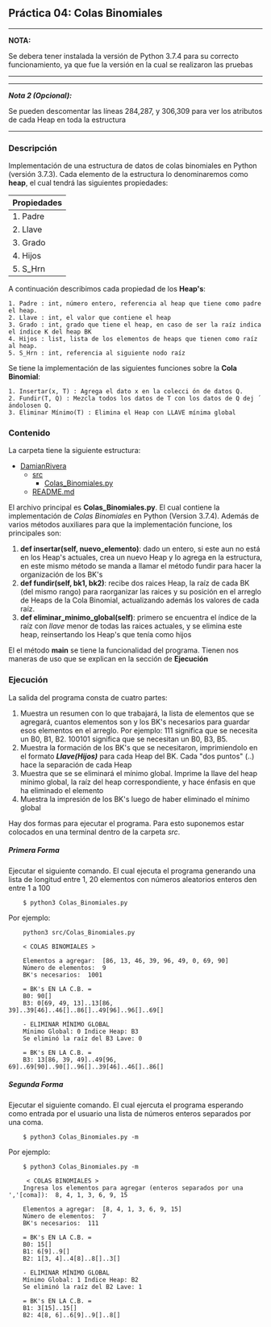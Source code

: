## Práctica 04: Colas Binomiales

---
**NOTA:** 

Se debera tener instalada la versión de Python 3.7.4 para su correcto funcionamiento, ya que fue la versión en la cual se realizaron las pruebas 

---
---
**_Nota 2 (Opcional):_**

Se pueden descomentar las líneas 284,287, y 306,309 para ver los atributos de cada Heap en toda la estructura

---



### Descripción
Implementación de una estructura de datos de colas binomiales en Python (versión 3.7.3). Cada elemento de la estructura lo denominaremos como **heap**, el cual tendrá las 
siguientes propiedades:

| Propiedades	|
| -----------	|
| 1. Padre	|
| 2. Llave	|
| 3. Grado	|
| 4. Hijos	|
| 5. S_Hrn	|

A continuación describimos cada propiedad de los **Heap's**:

	1. Padre : int, número entero, referencia al heap que tiene como padre el heap.
	2. Llave : int, el valor que contiene el heap
	3. Grado : int, grado que tiene el heap, en caso de ser la raíz indica el índice K del heap BK
	4. Hijos : list, lista de los elementos de heaps que tienen como raíz al heap.
	5. S_Hrn : int, referencia al siguiente nodo raíz

Se tiene la implementación de las siguientes funciones sobre la **Cola Binomial**:

	1. Insertar(x, T) : Agrega el dato x en la colecci ́on de datos Q. 
	2. Fundir(T, Q) : Mezcla todos los datos de T con los datos de Q dej ́andolosen Q.
	3. Eliminar Mínimo(T) : Elimina el Heap con LLAVE mínima global 

### Contenido
La carpeta tiene la siguiente estructura:
- [DamianRivera]()
	- [src](src/)
		- [Colas_Binomiales.py](/src/Colas_Binomiales.py)
	- [README.md](README.md)

El archivo principal es **Colas_Binomiales.py**. El cual contiene la implementación de _Colas Binomiales_ en Python (Version 3.7.4). Además de varios métodos auxiliares para que la implementación funcione, los principales son:

 1. **def insertar(self, nuevo_elemento)**: dado un entero, si este aun no está en los Heap's actuales, crea un nuevo Heap y lo agrega en la estructura, en este mismo método se manda a llamar el método fundir para hacer la organización de los BK's
 2. **def fundir(self, bk1, bk2)**: recibe dos raices Heap, la raíz de cada BK (del mismo rango) para raorganizar las raices y su posición en el arreglo de Heaps de la Cola Binomial, actualizando además los valores de cada raíz.
 3. **def eliminar_minimo_global(self)**: primero se encuentra el índice de la raíz con _llave_ menor de todas las raices actuales, y se elimina este heap, reinsertando los Heap's que tenía como hijos 

El el método **main** se tiene la funcionalidad del programa. Tienen nos maneras de uso que se explican en la sección de **Ejecución**


### Ejecución
La salida del programa consta de cuatro partes:
 
 1. Muestra un resumen con lo que trabajará, la lista de elementos que se agregará, cuantos elementos son y los BK's necesarios para guardar esos elementos en el arreglo. Por ejemplo: 111 significa que se necesita un B0, B1, B2. 100101 significa que se necesitan un B0, B3, B5.
 2. Muestra la formación de los BK's que se necesitaron, imprimiendolo en el formato **_Llave(Hijos)_** para cada Heap del BK. Cada "dos puntos" (..) hace la separación de cada Heap
 3. Muestra que se se eliminará el mínimo global. Imprime la llave del heap mínimo global, la raíz del heap correspondiente, y hace énfasis en que ha eliminado el elemento
 4. Muestra la impresión de los BK's luego de haber eliminado el mínimo global
 
Hay dos formas para ejecutar el programa. Para esto suponemos estar colocados en una terminal dentro de la carpeta _src_.
##### Primera Forma
Ejecutar el siguiente comando. El cual ejecuta el programa generando una lista de longitud entre 1, 20 elementos con números aleatorios enteros den entre 1 a 100
```
	$ python3 Colas_Binomiales.py
```
Por ejemplo:
```
	python3 src/Colas_Binomiales.py   

	< COLAS BINOMIALES >

	Elementos a agregar:  [86, 13, 46, 39, 96, 49, 0, 69, 90] 
	Número de elementos:  9 
	BK's necesarios:  1001

	= BK's EN LA C.B. =
	B0: 90[]
	B3: 0[69, 49, 13]..13[86, 39]..39[46]..46[]..86[]..49[96]..96[]..69[]

	- ELIMINAR MÍNIMO GLOBAL
	Mínimo Global: 0 Indice Heap: B3
	Se eliminó la raíz del B3 Lave: 0

	= BK's EN LA C.B. =
	B3: 13[86, 39, 49]..49[96, 69]..69[90]..90[]..96[]..39[46]..46[]..86[]
```
##### Segunda Forma
Ejecutar el siguiente comando. El cual ejercuta el programa esperando como entrada por el usuario una lista de números enteros separados por una coma. 
```
	$ python3 Colas_Binomiales.py -m
```
Por ejemplo: 
```
	$ python3 Colas_Binomiales.py -m
	
 	 < COLAS BINOMIALES >
	Ingresa los elementos para agregar (enteros separados por una ','[coma]):  8, 4, 1, 3, 6, 9, 15
	
	Elementos a agregar:  [8, 4, 1, 3, 6, 9, 15] 
	Número de elementos:  7 
	BK's necesarios:  111

	= BK's EN LA C.B. =
	B0: 15[]
	B1: 6[9]..9[]
	B2: 1[3, 4]..4[8]..8[]..3[]

 	- ELIMINAR MÍNIMO GLOBAL
	Mínimo Global: 1 Indice Heap: B2
	Se eliminó la raíz del B2 Lave: 1

	= BK's EN LA C.B. =
	B1: 3[15]..15[]
	B2: 4[8, 6]..6[9]..9[]..8[]
```
